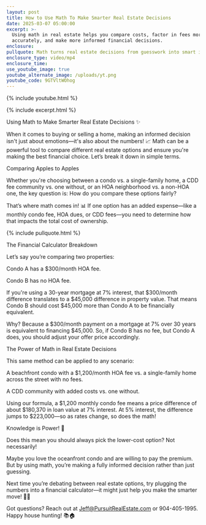 ```yaml
---
layout: post
title: How to Use Math To Make Smarter Real Estate Decisions
date: 2025-03-07 05:00:00
excerpt: >-
  Using math in real estate helps you compare costs, factor in fees more
  accurately, and make more informed financial decisions.
enclosure:
pullquote: Math turns real estate decisions from guesswork into smart investments.
enclosure_type: video/mp4
enclosure_time:
use_youtube_image: true
youtube_alternate_image: /uploads/yt.png
youtube_code: 9GTVltWOhog
---
```

{% include youtube.html %}

{% include excerpt.html %}

Using Math to Make Smarter Real Estate Decisions ✨

When it comes to buying or selling a home, making an informed decision isn't just about emotions—it's also about the numbers! 📈 Math can be a powerful tool to compare different real estate options and ensure you're making the best financial choice. Let’s break it down in simple terms.

Comparing Apples to Apples

Whether you're choosing between a condo vs. a single-family home, a CDD fee community vs. one without, or an HOA neighborhood vs. a non-HOA one, the key question is: How do you compare these options fairly?

That’s where math comes in! 📊 If one option has an added expense—like a monthly condo fee, HOA dues, or CDD fees—you need to determine how that impacts the total cost of ownership.

{% include pullquote.html %}

The Financial Calculator Breakdown

Let’s say you’re comparing two properties:

Condo A has a $300/month HOA fee.

Condo B has no HOA fee.

If you're using a 30-year mortgage at 7% interest, that $300/month difference translates to a $45,000 difference in property value. That means Condo B should cost $45,000 more than Condo A to be financially equivalent.

Why? Because a $300/month payment on a mortgage at 7% over 30 years is equivalent to financing $45,000. So, if Condo B has no fee, but Condo A does, you should adjust your offer price accordingly.

The Power of Math in Real Estate Decisions

This same method can be applied to any scenario:

A beachfront condo with a $1,200/month HOA fee vs. a single-family home across the street with no fees.

A CDD community with added costs vs. one without.

Using our formula, a $1,200 monthly condo fee means a price difference of about $180,370 in loan value at 7% interest. At 5% interest, the difference jumps to $223,000—so as rates change, so does the math!

Knowledge is Power! 💪

Does this mean you should always pick the lower-cost option? Not necessarily!

Maybe you love the oceanfront condo and are willing to pay the premium. But by using math, you’re making a fully informed decision rather than just guessing.

Next time you’re debating between real estate options, try plugging the numbers into a financial calculator—it might just help you make the smarter move! 📏🏡

Got questions? Reach out at Jeff@PursuitRealEstate.com or 904-405-1995. Happy house hunting! 📚🏠